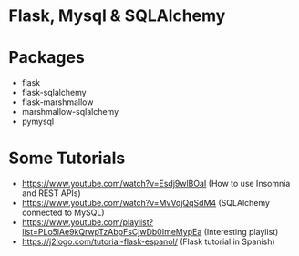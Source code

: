 # Flask, Mysql & SQLAlchemy

# Packages
* flask
* flask-sqlalchemy
* flask-marshmallow
* marshmallow-sqlalchemy
* pymysql

# Some Tutorials

* https://www.youtube.com/watch?v=Esdj9wlBOaI (How to use Insomnia and REST APIs)
* https://www.youtube.com/watch?v=MvVqjQqSdM4 (SQLAlchemy connected to MySQL)
* https://www.youtube.com/playlist?list=PLo5lAe9kQrwpTzAbpFsCjwDb0ImeMypEa (Interesting playlist)
* https://j2logo.com/tutorial-flask-espanol/ (Flask tutorial in Spanish)
